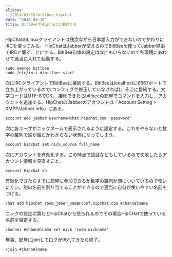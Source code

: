 ```yaml
---
aliases:
- /2014/03/18/bitlbee_hipchat
date: "2014-03-18"
title: BitlBeeでHipChatに接続する
---
```


HipChatのLinuxクライアントは残念ながら日本語入力ができないのでかわりにIRCを使ってみる。
HipChatはJabberが使えるのでBitlBeeを使ってJabber経由でIRCと繋ぐことにする。BitlBee自体の設定はなにもいらないので各環境にあわせて適当に入れて起動する。

	sudo emerge bitlbee
	sudo /etc/init.d/bitlbee start

次にIRCクライアントでBitlBeeに接続する。BitlBeeはlocalhostに6667ポートで立ち上がっているので(コンフィグで修正していなければ)、そこに接続する。文字コードはUTF-8でOK。
接続できたらbitlbeeの部屋でコマンドを入力し、アカウントを追加する。HipChatのJabberのアカウントは「Account Setting > XMPP/Jabber info」にある。

	account add jabber username@chat.hipchat.com 'password'

次に各ユーザがニックネームで表示されるように設定する。これをやらないと数字の羅列で誰が誰だかわからない状態になってしまう。

	account hipchat set nick_source full_name

次にアカウントを有効化する。この時点で認証などもしているので失敗したらアカウント情報を見直すこと。

	account hipchat on

有効化できたらすでに部屋に参加できるが数字の羅列が頭についているので使いにくい。別の名前を割り当てることができるので適当に自分が使いやすい名前をつける。

	chat add hipchat room_jaber_name@conf.hipchat.com #channelname

ニックの設定次第だとHipChatから怒られるのでその場合HipCHatで使っている名前を設定する。

	channel #channelname set nick 'room nickname'

無事、部屋にjoinしてログが流れてきたら終了。

	/join #channelname